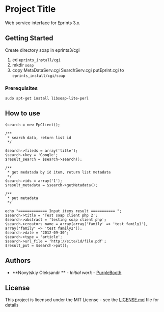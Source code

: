 # Project Title

Web service interface for Eprints 3.x. 

## Getting Started

Create directory soap in eprints3/cgi
1. cd `eprints_install/cgi`
2. mkdir `soap`
3. copy MetaDataServ.cgi  SearchServ.cgi putEprint.cgi to `eprints_install/cgi/soap`

### Prerequisites

``` sudo apt-get install libsoap-lite-perl ```


## How to use 

```
$search = new EpClient();

/**
 * search data, return list id
 */

$search->fileds = array('title');
$search->key = 'Google';
$result_search = $search->search();

/**
 * get medatada by id item, return list metadata
 */
$search->ids = array('1');
$result_metadata = $search->getMetadata();

/**
 * put metadata
 */

echo "============= Input items result =========== ";
$search->title = 'Test soap client php 2';
$search->abstract = 'testing soap client php';
$search->creators_name = array(array('family' => 'test family1'), array('family' => 'test family2'));
$search->date = '2012-09-30';
$search->type = 'article';
$search->url_file = 'http://site/id/file.pdf';
$result_put = $search->put();

```


## Authors

* **Novytskiy Oleksandr ** - *Initial work* - [PurpleBooth](https://github.com/alexukua)


## License

This project is licensed under the MIT License - see the [LICENSE.md](LICENSE.md) file for details

